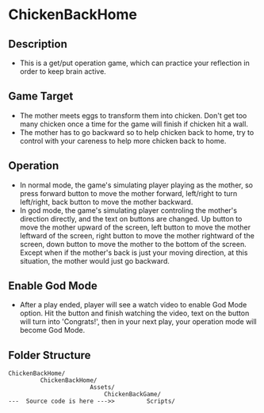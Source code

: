 # ChickenBackHome

## Description
* This is a get/put operation game, which can practice your reflection in order to keep brain active.

## Game Target
* The mother meets eggs to transform them into chicken. Don't get too many chicken once a time for the game will finish if chicken hit a wall.
* The mother has to go backward so to help chicken back to home, try to control with your careness to help more chicken back to home.

## Operation
* In normal mode, the game's simulating player playing as the mother, so press forward button to move the mother forward, left/right to turn left/right, back button to move the mother backward.
* In god mode, the game's simulating player controling the mother's direction directly, and the text on buttons are changed. Up button to move the mother upward of the screen, left button to move the mother leftward of the screen, right button to move the mother rightward of the screen, down button to move the mother to the bottom of the screen. Except when if the mother's back is just your moving direction, at this situation, the mother would just go backward.

## Enable God Mode
* After a play ended, player will see a watch video to enable God Mode option. Hit the button and finish watching the video, text on the button will turn into 'Congrats!', then in your next play, your operation mode will become God Mode.


## Folder Structure

```
ChickenBackHome/
         ChickenBackHome/
                       Assets/
                           ChickenBackGame/
---  Source code is here --->>         Scripts/
```
